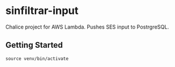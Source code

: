 # sinfiltrar-input
Chalice project for AWS Lambda. Pushes SES input to PostrgreSQL.

## Getting Started
```$xslt
source venv/bin/activate
```
